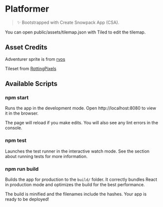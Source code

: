 # Platformer

> ✨ Bootstrapped with Create Snowpack App (CSA).

You can open public/assets/tilemap.json with Tiled to edit the tilemap.

## Asset Credits

Adventurer sprite is from [rvos](https://rvros.itch.io/)

Tileset from [RottingPixels](https://rottingpixels.itch.io/castle-platformer-tileset-16x16free)

## Available Scripts

### npm start

Runs the app in the development mode.
Open http://localhost:8080 to view it in the browser.

The page will reload if you make edits.
You will also see any lint errors in the console.

### npm test

Launches the test runner in the interactive watch mode.
See the section about running tests for more information.

### npm run build

Builds the app for production to the `build/` folder.
It correctly bundles React in production mode and optimizes the build for the best performance.

The build is minified and the filenames include the hashes.
Your app is ready to be deployed!
